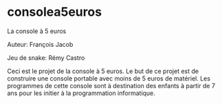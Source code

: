 # consolea5euros
La console à 5 euros

Auteur: François Jacob

Jeu de snake: Rémy Castro

Ceci est le projet de la console à 5 euros. Le but de ce projet est de construire une console portable avec moins de 5 euros de matériel.
Les programmes de cette console sont à destination des enfants à partir de 7 ans pour les initier à la programmation informatique.
